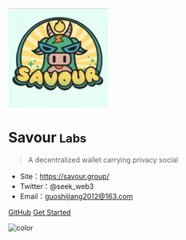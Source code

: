 ![logo](_media/savourlogo.png)
# Savour<small> Labs </small>

> A decentralized wallet carrying privacy social

- Site：https://savour.group/
- Twitter：@seek_web3
- Email：guoshijiang2012@163.com

[GitHub](https://github.com/savour-labs)
[Get Started](#)


<!-- background image -->

<!-- ![](_media/savourlogo.png) -->

<!-- background color -->

![color](#e4fef5)